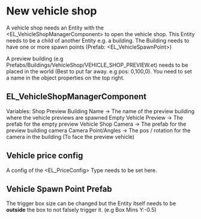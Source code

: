 # New vehicle shop
A vehicle shop needs an Entity with the <EL_VehicleShopManagerComponent> to open the vehicle shop.
This Entity needs to be a child of another Entity e.g. a building. 
The Building needs to have one or more spawn points (Prefab: <EL_VehicleSpawnPoint>)

A preview building (e.g Prefabs/Buildings/VehicleShop/VEHICLE_SHOP_PREVIEW.et) needs to be placed in the world (Best to put far away. e.g pos: 0,100,0). You need to set a name in the object properties on the top right.

## EL_VehicleShopManagerComponent
Variables:
Shop Preview Building Name -> The name of the preview building where the vehicle previews are spawned 
Empty Vehicle Preview -> The prefab for the empty preview
Vehicle Shop Camera -> The prefab for the preview building camera
Camera Point/Angles -> The pos / rotation for the camera in the building (To face the preview vehicle)

## Vehicle price config
A config of the <EL_PriceConfig> Type needs to be set here.


## Vehicle Spawn Point Prefab
The trigger box size can be changed but the Entity itself needs to be **outside** the box to not falsely trigger it. (e.g Box Mins Y:-0.5)

